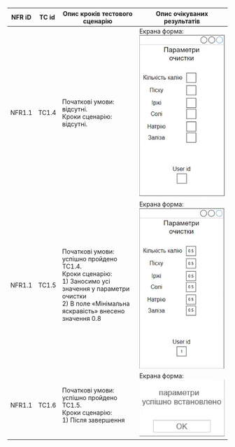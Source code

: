 | NFR iD | TC id | Опис кроків тестового сценарію | Опис очікуваних результатів |
| ----- | ----- | ------------------------------ | --------------------------- |
| NFR1.1 | TC1.4 |  Початкові умови: відсутні. <br> Кроки сценарію: відсутні. | Екрана форма: <br> ![PICTURE1](PICTURE1.jpg) |
| NFR1.1 | TC1.5 |  Початкові умови: успішно пройдено TC1.4. <br> Кроки сценарію: <br> 1) Заносимо усі значення у параметри очистки <br> 2) В поле «Мінімальна яскравість» внесено значення 0.8 | Екрана форма: <br> ![PICTURE2](PICTURE2.jpg) |
| NFR1.1 | TC1.6 | Початкові умови: успішно пройдено TC1.5. <br> Кроки сценарію: <br> 1) Після завершення | Екрана форма: <br> ![PICTURE4](PICTURE4.jpg) |